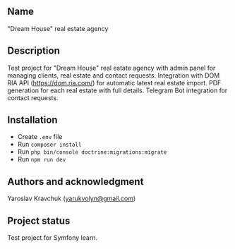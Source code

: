 ## Name
"Dream House" real estate agency

## Description
Test project for "Dream House" real estate agency with admin panel for managing clients, real estate and contact requests.
Integration with DOM RIA API (https://dom.ria.com/) for automatic latest real estate import.
PDF generation for each real estate with full details.
Telegram Bot integration for contact requests.


## Installation

- Create ```.env``` file
- Run ```composer install```
- Run ```php bin/console doctrine:migrations:migrate```
- Run ```npm run dev```

## Authors and acknowledgment
Yaroslav Kravchuk (yarukvolyn@gmail.com)

## Project status
Test project for Symfony learn.
